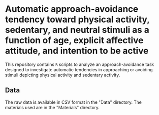 # Automatic approach-avoidance tendency toward physical activity, sedentary, and neutral stimuli as a function of age, explicit affective attitude, and intention to be active

This repository contains `R` scripts to analyze an approach-avoidance task designed to investigate automatic tendencies in approaching or avoiding stimuli depicting physical activity and sedentary activity.

## Data
The raw data is available in CSV format in the "Data" directory. The materials used are in the "Materials" directory.
